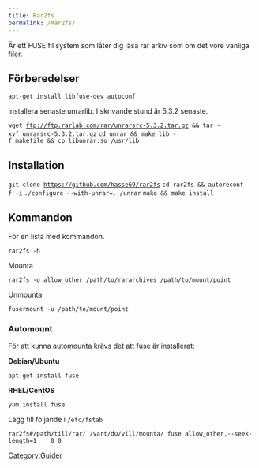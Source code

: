 ```yaml
---
title: Rar2fs
permalink: /Rar2fs/
---
```


Är ett FUSE fil system som låter dig läsa rar arkiv som om det vore
vanliga filer.

Förberedelser
-------------

`apt-get install libfuse-dev autoconf`

Installera senaste unrarlib. I skrivande stund är 5.3.2 senaste.

`wget `[`ftp://ftp.rarlab.com/rar/unrarsrc-5.3.2.tar.gz`](ftp://ftp.rarlab.com/rar/unrarsrc-5.3.2.tar.gz)` && tar -xvf unrarsrc-5.3.2.tar.gz`
`cd unrar && make lib -f makefile && cp libunrar.so /usr/lib`

Installation
------------

`git clone `[`https://github.com/hasse69/rar2fs`](https://github.com/hasse69/rar2fs)
`cd rar2fs && autoreconf -f -i`
`./configure --with-unrar=../unrar`
`make && make install`

Kommandon
---------

För en lista med kommandon.

`rar2fs -h`

Mounta

`rar2fs -o allow_other /path/to/rararchives /path/to/mount/point`

Unmounta

`fusermount -u /path/to/mount/point`

### Automount

För att kunna automounta krävs det att fuse är installerat:

**Debian/Ubuntu**

`apt-get install fuse`

**RHEL/CentOS**

`yum install fuse`

Lägg till följande i `/etc/fstab`

`rar2fs#/path/till/rar/ /vart/du/vill/mounta/ fuse allow_other,--seek-length=1    0 0`

[Category:Guider](/Category:Guider "wikilink")